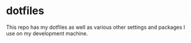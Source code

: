 dotfiles
========

This repo has my dotfiles as well as various other settings and packages I use on my development machine.
